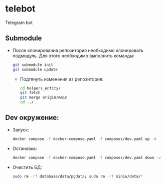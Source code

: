 # telebot
Telegram bot

## Submodule
* После клонирования репозитория необходимо клонировать подмодуль.
Для этого необходимо выполнить команды:
    ```bash
    git submodule init
    git submodule update
    ```
  * Подтянуть изменения из репозитория:
      ```bash
      cd helpers_entity/
      git fetch
      git merge origin/main
      cd ../
      ```

## Dev окружение:
* Запуск:
    ```bash
    docker compose -f docker-compose.yaml -f composes/dev.yaml up -d
    ```
* Остановка:
    ```bash
    docker compose -f docker-compose.yaml -f composes/dev.yaml down -v
    ```
* Очистить БД:
    ```bash
    sudo rm -rf database/data/pgdata; sudo rm -rf minio/data/*
    ```

